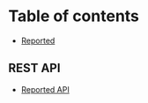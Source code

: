 # Table of contents

* [Reported](README.md)

## REST API

* [Reported API](rest-api/reported-api.md)

